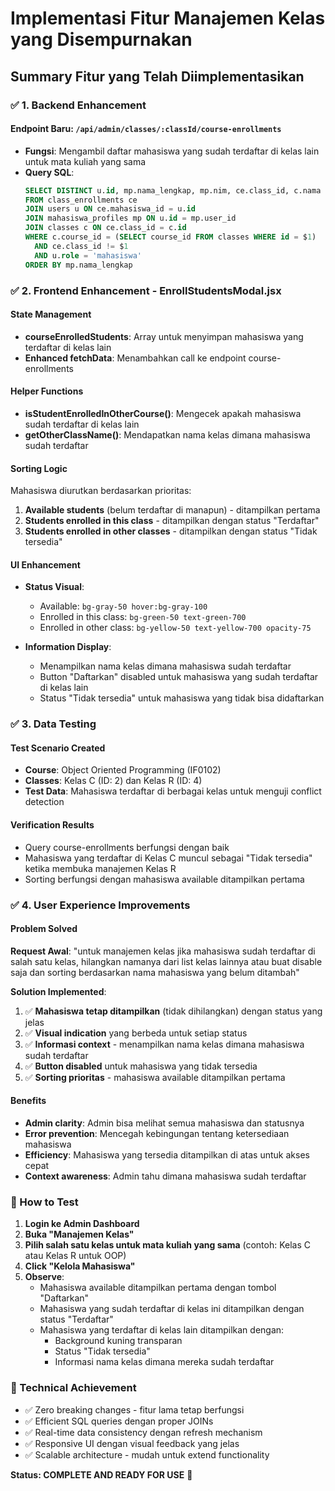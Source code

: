# Implementasi Fitur Manajemen Kelas yang Disempurnakan

## Summary Fitur yang Telah Diimplementasikan

### ✅ 1. Backend Enhancement

#### Endpoint Baru: `/api/admin/classes/:classId/course-enrollments`
- **Fungsi**: Mengambil daftar mahasiswa yang sudah terdaftar di kelas lain untuk mata kuliah yang sama
- **Query SQL**: 
  ```sql
  SELECT DISTINCT u.id, mp.nama_lengkap, mp.nim, ce.class_id, c.nama as class_name
  FROM class_enrollments ce
  JOIN users u ON ce.mahasiswa_id = u.id
  JOIN mahasiswa_profiles mp ON u.id = mp.user_id
  JOIN classes c ON ce.class_id = c.id
  WHERE c.course_id = (SELECT course_id FROM classes WHERE id = $1)
    AND ce.class_id != $1
    AND u.role = 'mahasiswa'
  ORDER BY mp.nama_lengkap
  ```

### ✅ 2. Frontend Enhancement - EnrollStudentsModal.jsx

#### State Management
- **courseEnrolledStudents**: Array untuk menyimpan mahasiswa yang terdaftar di kelas lain
- **Enhanced fetchData**: Menambahkan call ke endpoint course-enrollments

#### Helper Functions
- **isStudentEnrolledInOtherCourse()**: Mengecek apakah mahasiswa sudah terdaftar di kelas lain
- **getOtherClassName()**: Mendapatkan nama kelas dimana mahasiswa sudah terdaftar

#### Sorting Logic
Mahasiswa diurutkan berdasarkan prioritas:
1. **Available students** (belum terdaftar di manapun) - ditampilkan pertama
2. **Students enrolled in this class** - ditampilkan dengan status "Terdaftar"
3. **Students enrolled in other classes** - ditampilkan dengan status "Tidak tersedia"

#### UI Enhancement
- **Status Visual**: 
  - Available: `bg-gray-50 hover:bg-gray-100`
  - Enrolled in this class: `bg-green-50 text-green-700`
  - Enrolled in other class: `bg-yellow-50 text-yellow-700 opacity-75`

- **Information Display**:
  - Menampilkan nama kelas dimana mahasiswa sudah terdaftar
  - Button "Daftarkan" disabled untuk mahasiswa yang sudah terdaftar di kelas lain
  - Status "Tidak tersedia" untuk mahasiswa yang tidak bisa didaftarkan

### ✅ 3. Data Testing

#### Test Scenario Created
- **Course**: Object Oriented Programming (IF0102)
- **Classes**: Kelas C (ID: 2) dan Kelas R (ID: 4)
- **Test Data**: Mahasiswa terdaftar di berbagai kelas untuk menguji conflict detection

#### Verification Results
- Query course-enrollments berfungsi dengan baik
- Mahasiswa yang terdaftar di Kelas C muncul sebagai "Tidak tersedia" ketika membuka manajemen Kelas R
- Sorting berfungsi dengan mahasiswa available ditampilkan pertama

### ✅ 4. User Experience Improvements

#### Problem Solved
**Request Awal**: "untuk manajemen kelas jika mahasiswa sudah terdaftar di salah satu kelas, hilangkan namanya dari list kelas lainnya atau buat disable saja dan sorting berdasarkan nama mahasiswa yang belum ditambah"

**Solution Implemented**:
1. ✅ **Mahasiswa tetap ditampilkan** (tidak dihilangkan) dengan status yang jelas
2. ✅ **Visual indication** yang berbeda untuk setiap status
3. ✅ **Informasi context** - menampilkan nama kelas dimana mahasiswa sudah terdaftar
4. ✅ **Button disabled** untuk mahasiswa yang tidak tersedia
5. ✅ **Sorting prioritas** - mahasiswa available ditampilkan pertama

#### Benefits
- **Admin clarity**: Admin bisa melihat semua mahasiswa dan statusnya
- **Error prevention**: Mencegah kebingungan tentang ketersediaan mahasiswa
- **Efficiency**: Mahasiswa yang tersedia ditampilkan di atas untuk akses cepat
- **Context awareness**: Admin tahu dimana mahasiswa sudah terdaftar

### 🔄 How to Test

1. **Login ke Admin Dashboard**
2. **Buka "Manajemen Kelas"**
3. **Pilih salah satu kelas untuk mata kuliah yang sama** (contoh: Kelas C atau Kelas R untuk OOP)
4. **Click "Kelola Mahasiswa"**
5. **Observe**:
   - Mahasiswa available ditampilkan pertama dengan tombol "Daftarkan"
   - Mahasiswa yang sudah terdaftar di kelas ini ditampilkan dengan status "Terdaftar"
   - Mahasiswa yang terdaftar di kelas lain ditampilkan dengan:
     - Background kuning transparan
     - Status "Tidak tersedia"
     - Informasi nama kelas dimana mereka sudah terdaftar

### 🎯 Technical Achievement

- ✅ Zero breaking changes - fitur lama tetap berfungsi
- ✅ Efficient SQL queries dengan proper JOINs
- ✅ Real-time data consistency dengan refresh mechanism
- ✅ Responsive UI dengan visual feedback yang jelas
- ✅ Scalable architecture - mudah untuk extend functionality

**Status: COMPLETE AND READY FOR USE** 🚀